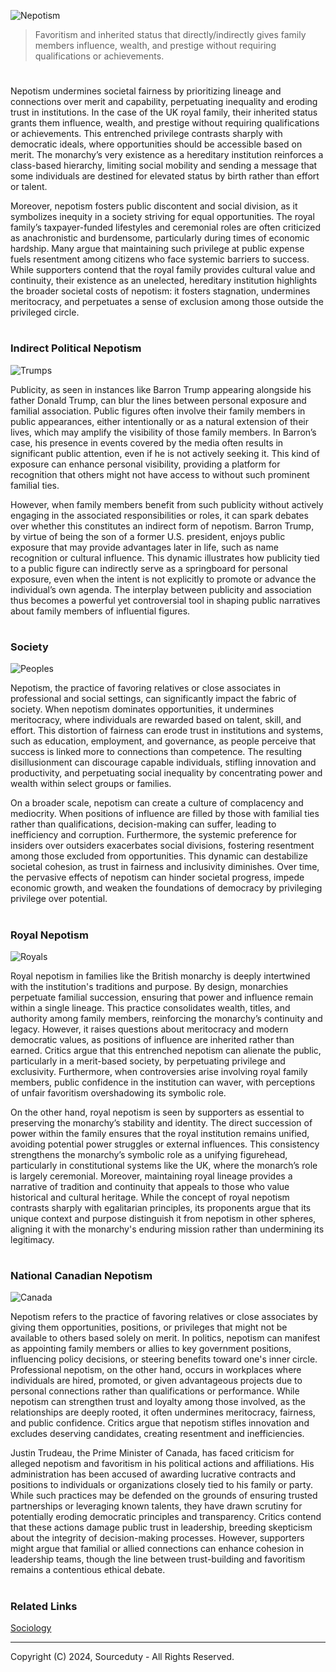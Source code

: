 ![Nepotism](https://github.com/user-attachments/assets/e2913318-aff2-4808-adb4-d8bade143622)

> Favoritism and inherited status that directly/indirectly gives family members influence, wealth, and prestige without requiring qualifications or achievements.
#

Nepotism undermines societal fairness by prioritizing lineage and connections over merit and capability, perpetuating inequality and eroding trust in institutions. In the case of the UK royal family, their inherited status grants them influence, wealth, and prestige without requiring qualifications or achievements. This entrenched privilege contrasts sharply with democratic ideals, where opportunities should be accessible based on merit. The monarchy’s very existence as a hereditary institution reinforces a class-based hierarchy, limiting social mobility and sending a message that some individuals are destined for elevated status by birth rather than effort or talent.

Moreover, nepotism fosters public discontent and social division, as it symbolizes inequity in a society striving for equal opportunities. The royal family’s taxpayer-funded lifestyles and ceremonial roles are often criticized as anachronistic and burdensome, particularly during times of economic hardship. Many argue that maintaining such privilege at public expense fuels resentment among citizens who face systemic barriers to success. While supporters contend that the royal family provides cultural value and continuity, their existence as an unelected, hereditary institution highlights the broader societal costs of nepotism: it fosters stagnation, undermines meritocracy, and perpetuates a sense of exclusion among those outside the privileged circle.

#
### Indirect Political Nepotism

![Trumps](https://github.com/user-attachments/assets/7b86a1d3-65b4-4031-8aaf-28c9b9eee10b)

Publicity, as seen in instances like Barron Trump appearing alongside his father Donald Trump, can blur the lines between personal exposure and familial association. Public figures often involve their family members in public appearances, either intentionally or as a natural extension of their lives, which may amplify the visibility of those family members. In Barron’s case, his presence in events covered by the media often results in significant public attention, even if he is not actively seeking it. This kind of exposure can enhance personal visibility, providing a platform for recognition that others might not have access to without such prominent familial ties.

However, when family members benefit from such publicity without actively engaging in the associated responsibilities or roles, it can spark debates over whether this constitutes an indirect form of nepotism. Barron Trump, by virtue of being the son of a former U.S. president, enjoys public exposure that may provide advantages later in life, such as name recognition or cultural influence. This dynamic illustrates how publicity tied to a public figure can indirectly serve as a springboard for personal exposure, even when the intent is not explicitly to promote or advance the individual’s own agenda. The interplay between publicity and association thus becomes a powerful yet controversial tool in shaping public narratives about family members of influential figures.

#
### Society

![Peoples](https://github.com/user-attachments/assets/a65090eb-b156-48e0-8a30-30193550426f)

Nepotism, the practice of favoring relatives or close associates in professional and social settings, can significantly impact the fabric of society. When nepotism dominates opportunities, it undermines meritocracy, where individuals are rewarded based on talent, skill, and effort. This distortion of fairness can erode trust in institutions and systems, such as education, employment, and governance, as people perceive that success is linked more to connections than competence. The resulting disillusionment can discourage capable individuals, stifling innovation and productivity, and perpetuating social inequality by concentrating power and wealth within select groups or families.

On a broader scale, nepotism can create a culture of complacency and mediocrity. When positions of influence are filled by those with familial ties rather than qualifications, decision-making can suffer, leading to inefficiency and corruption. Furthermore, the systemic preference for insiders over outsiders exacerbates social divisions, fostering resentment among those excluded from opportunities. This dynamic can destabilize societal cohesion, as trust in fairness and inclusivity diminishes. Over time, the pervasive effects of nepotism can hinder societal progress, impede economic growth, and weaken the foundations of democracy by privileging privilege over potential.

#
### Royal Nepotism

![Royals](https://github.com/user-attachments/assets/8bc1fe7f-69ab-4e93-9488-5d0a54ceaea4)

Royal nepotism in families like the British monarchy is deeply intertwined with the institution's traditions and purpose. By design, monarchies perpetuate familial succession, ensuring that power and influence remain within a single lineage. This practice consolidates wealth, titles, and authority among family members, reinforcing the monarchy’s continuity and legacy. However, it raises questions about meritocracy and modern democratic values, as positions of influence are inherited rather than earned. Critics argue that this entrenched nepotism can alienate the public, particularly in a merit-based society, by perpetuating privilege and exclusivity. Furthermore, when controversies arise involving royal family members, public confidence in the institution can waver, with perceptions of unfair favoritism overshadowing its symbolic role.

On the other hand, royal nepotism is seen by supporters as essential to preserving the monarchy’s stability and identity. The direct succession of power within the family ensures that the royal institution remains unified, avoiding potential power struggles or external influences. This consistency strengthens the monarchy’s symbolic role as a unifying figurehead, particularly in constitutional systems like the UK, where the monarch’s role is largely ceremonial. Moreover, maintaining royal lineage provides a narrative of tradition and continuity that appeals to those who value historical and cultural heritage. While the concept of royal nepotism contrasts sharply with egalitarian principles, its proponents argue that its unique context and purpose distinguish it from nepotism in other spheres, aligning it with the monarchy's enduring mission rather than undermining its legitimacy.

#
### National Canadian Nepotism

![Canada](https://github.com/user-attachments/assets/f04cf460-a9da-4a37-9aa1-69c758e828f2)

Nepotism refers to the practice of favoring relatives or close associates by giving them opportunities, positions, or privileges that might not be available to others based solely on merit. In politics, nepotism can manifest as appointing family members or allies to key government positions, influencing policy decisions, or steering benefits toward one's inner circle. Professional nepotism, on the other hand, occurs in workplaces where individuals are hired, promoted, or given advantageous projects due to personal connections rather than qualifications or performance. While nepotism can strengthen trust and loyalty among those involved, as the relationships are deeply rooted, it often undermines meritocracy, fairness, and public confidence. Critics argue that nepotism stifles innovation and excludes deserving candidates, creating resentment and inefficiencies.

Justin Trudeau, the Prime Minister of Canada, has faced criticism for alleged nepotism and favoritism in his political actions and affiliations. His administration has been accused of awarding lucrative contracts and positions to individuals or organizations closely tied to his family or party. While such practices may be defended on the grounds of ensuring trusted partnerships or leveraging known talents, they have drawn scrutiny for potentially eroding democratic principles and transparency. Critics contend that these actions damage public trust in leadership, breeding skepticism about the integrity of decision-making processes. However, supporters might argue that familial or allied connections can enhance cohesion in leadership teams, though the line between trust-building and favoritism remains a contentious ethical debate.

#
### Related Links

[Sociology](https://github.com/sourceduty/Sociology)

***
Copyright (C) 2024, Sourceduty - All Rights Reserved.
